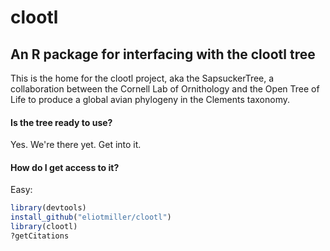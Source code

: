 # clootl
## An R package for interfacing with the clootl tree

This is the home for the clootl project, aka the SapsuckerTree, a collaboration between the Cornell Lab of Ornithology and the Open Tree of Life to produce a global avian phylogeny in the Clements taxonomy.

#### Is the tree ready to use?
Yes. We're there yet. Get into it.

#### How do I get access to it?
Easy:
```r
library(devtools)
install_github("eliotmiller/clootl")
library(clootl)
?getCitations
```

